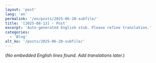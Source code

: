 ```yaml
---
layout: 'post'
lang: 'en'
permalink: '/en/posts/2025-06-20-subfile/'
title: '[2025-08-13] - Post'
excerpt: 'Auto-generated English stub. Please refine translation.'
categories:
  - 'Blog'
alt_ko: '/posts/2025-06-20-subfile/'
---
```


(*No embedded English lines found. Add translations later.*)
